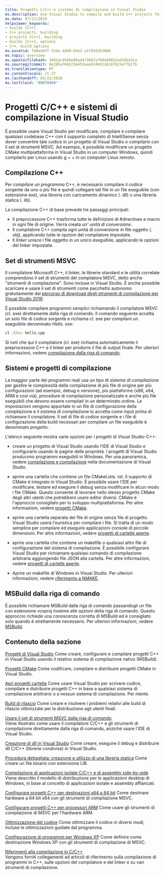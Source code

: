 ```yaml
---
title: Progetti C/C++ e sistemi di compilazione in Visual Studio
ms.description: Use Visual Studio to compile and build C++ projects for Windows, ARM or Linux based on any project system.
ms.date: 07/17/2019
helpviewer_keywords:
- builds [C++]
- C++ projects, building
- projects [C++], building
- builds [C++], options
- C++, build options
ms.assetid: fa6ed4ff-334a-4d99-b5e2-a1f83d2b3008
ms.topic: overview
ms.openlocfilehash: 3d82ac4569e06a4472047a79da60032ad2db43ca
ms.sourcegitcommit: 8e285a766523e653aeeb34d412dc6f615ef7b17b
ms.translationtype: MT
ms.contentlocale: it-IT
ms.lasthandoff: 03/21/2020
ms.locfileid: "80078464"
---
```

# <a name="cc-projects-and-build-systems-in-visual-studio"></a>Progetti C/C++ e sistemi di compilazione in Visual Studio

È possibile usare Visual Studio per modificare, compilare e compilare qualsiasi codebase C++ con il supporto completo di IntelliSense senza dover convertire tale codice in un progetto di Visual Studio o compilarlo con il set di strumenti MSVC. Ad esempio, è possibile modificare un progetto CMake multipiattaforma in Visual Studio in un computer Windows, quindi compilarlo per Linux usando g + + in un computer Linux remoto.

## <a name="c-compilation"></a>Compilazione C++

Per *compilare un programma* C++, è necessario compilare il codice sorgente da uno o più file e quindi collegare tali file in un file eseguibile (con estensione exe), una libreria con caricamento dinamico (. dll) o una libreria statica (. lib).

La compilazione C++ di base prevede tre passaggi principali:

- Il preprocessore C++ trasforma tutte le definizioni di #directives e macro in ogni file di origine. Verrà creata un' *unità di conversione*.
- Il compilatore C++ compila ogni unità di conversione in file oggetto (. obj), applicando tutte le opzioni del compilatore impostate.
- Il *linker* unisce i file oggetto in un unico eseguibile, applicando le opzioni del linker impostate.

## <a name="the-msvc-toolset"></a>Set di strumenti MSVC

Il compilatore Microsoft C++, il linker, le librerie standard e le utilità correlate comprendono il set di strumenti del compilatore MSVC, detto anche "strumenti di compilazione". Sono incluse in Visual Studio. È anche possibile scaricare e usare il set di strumenti come pacchetto autonomo gratuitamente dal [percorso di download degli strumenti di compilazione per Visual Studio 2019](https://visualstudio.microsoft.com/downloads/#build-tools-for-visual-studio-2019).

È possibile compilare programmi semplici richiamando il compilatore MSVC (cl. exe) direttamente dalla riga di comando. Il comando seguente accetta un solo file di codice sorgente e richiama cl. exe per compilare un eseguibile denominato *Hello. exe*:

```cmd
cl /EHsc hello.cpp
```

Si noti che qui il compilatore (cl. exe) richiama automaticamente il preprocessore C++ e il linker per produrre il file di output finale.  Per ulteriori informazioni, vedere [compilazione dalla riga di comando](building-on-the-command-line.md).

## <a name="build-systems-and-projects"></a>Sistemi e progetti di compilazione

La maggior parte dei programmi reali usa un tipo di *sistema di compilazione* per gestire le complessità della compilazione di più file di origine per più configurazioni (ad esempio, debug e versione), più piattaforme (x86, x64, ARM e così via), procedure di compilazione personalizzate e anche più file eseguibili che devono essere compilati in un determinato ordine. Le impostazioni vengono apportate in un file di configurazione della compilazione e il sistema di compilazione lo accetta come input prima di richiamare il compilatore. Il set di file di codice sorgente e i file di configurazione della build necessari per compilare un file eseguibile è denominato *progetto*.

L'elenco seguente mostra varie opzioni per i progetti di Visual Studio-C++:

- creare un progetto di Visual Studio usando l'IDE di Visual Studio e configurarlo usando le pagine delle proprietà. I progetti di Visual Studio producono programmi eseguibili in Windows. Per una panoramica, vedere [compilazione e compilazione](/visualstudio/ide/compiling-and-building-in-visual-studio) nella documentazione di Visual Studio.

- aprire una cartella che contiene un file CMakeLists. txt. Il supporto di CMake è integrato in Visual Studio. È possibile usare l'IDE per modificare, testare ed eseguire il debug senza modificare in alcun modo i file CMake. Questo consente di lavorare nello stesso progetto CMake degli altri utenti che potrebbero usare editor diversi. CMake è l'approccio consigliato per lo sviluppo multipiattaforma. Per altre informazioni, vedere [progetti CMake](cmake-projects-in-visual-studio.md).

- aprire una cartella separata dei file di origine senza file di progetto. Visual Studio userà l'euristica per compilare i file. Si tratta di un modo semplice per compilare ed eseguire applicazioni console di piccole dimensioni. Per altre informazioni, vedere [progetti di cartelle aperte](open-folder-projects-cpp.md).

- aprire una cartella che contiene un makefile o qualsiasi altro file di configurazione del sistema di compilazione. È possibile configurare Visual Studio per richiamare qualsiasi comando di compilazione arbitraria aggiungendo file JSON alla cartella. Per altre informazioni, vedere [progetti di cartelle aperte](open-folder-projects-cpp.md).

- Aprire un makefile di Windows in Visual Studio. Per ulteriori informazioni, vedere [riferimento a NMAKE](reference/nmake-reference.md).

## <a name="msbuild-from-the-command-line"></a>MSBuild dalla riga di comando

È possibile richiamare MSBuild dalla riga di comando passandogli un file con estensione vcxproj insieme alle opzioni della riga di comando. Questo approccio richiede una conoscenza corretta di MSBuild ed è consigliato solo quando è strettamente necessario. Per ulteriori informazioni, vedere [MSBuild](msbuild-visual-cpp.md).

## <a name="in-this-section"></a>Contenuto della sezione

[Progetti di Visual Studio](creating-and-managing-visual-cpp-projects.md) Come creare, configurare e compilare progetti C++ in Visual Studio usando il relativo sistema di compilazione nativo (MSBuild).

[Progetti CMake](cmake-projects-in-visual-studio.md) Come codificare, compilare e distribuire progetti CMake in Visual Studio.

[Apri progetti cartella](open-folder-projects-cpp.md) Come usare Visual Studio per scrivere codice, compilare e distribuire progetti C++ in base a qualsiasi sistema di compilazione arbitrario o a nessun sistema di compilazione. Per niente.

[Build di rilascio](release-builds.md) Come creare e risolvere i problemi relativi alle build di rilascio ottimizzate per la distribuzione agli utenti finali.

[Usare il set di strumenti MSVC dalla riga di comando](building-on-the-command-line.md)<br/>
Viene illustrato come usare il compilatore C/C++ e gli strumenti di compilazione direttamente dalla riga di comando, anziché usare l'IDE di Visual Studio.

[Creazione di dll in Visual Studio](dlls-in-visual-cpp.md) Come creare, eseguire il debug e distribuire dll C/C++ (librerie condivise) in Visual Studio.

[Procedura dettagliata: creazione e utilizzo di una libreria statica](walkthrough-creating-and-using-a-static-library-cpp.md) Come creare un file binario con estensione LIB.

[Compilazione di applicazioni isolate C/C++ e di assembly side-by-side](building-c-cpp-isolated-applications-and-side-by-side-assemblies.md) Viene descritto il modello di distribuzione per le applicazioni desktop di Windows, in base al concetto di applicazioni isolate e assembly affiancati.

[Configurare progetti C++ per destinazioni x64 a 64 bit](configuring-programs-for-64-bit-visual-cpp.md) Come destinare hardware a 64 bit x64 con gli strumenti di compilazione MSVC.

[Configurare progetti C++ per processori ARM](configuring-programs-for-arm-processors-visual-cpp.md) Come usare gli strumenti di compilazione di MSVC per l'hardware ARM.

[Ottimizzazione del codice](optimizing-your-code.md) Come ottimizzare il codice in diversi modi, incluse le ottimizzazioni guidate dal programma.

[Configurazione di programmi per Windows XP](configuring-programs-for-windows-xp.md) Come definire come destinazione Windows XP con gli strumenti di compilazione di MSVC.

[Riferimenti alla compilazione in C/C++](reference/c-cpp-building-reference.md)<br/>
Vengono forniti collegamenti ad articoli di riferimento sulla compilazione di programmi in C++, sulle opzioni del compilatore e del linker e su vari strumenti di compilazione.
